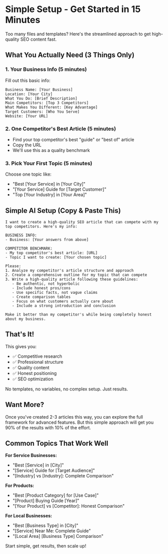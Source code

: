 # Simple Setup - Get Started in 15 Minutes

Too many files and templates? Here's the streamlined approach to get high-quality SEO content fast.

## What You Actually Need (3 Things Only)

### 1. Your Business Info (5 minutes)
Fill out this basic info:

```
Business Name: [Your Business]
Location: [Your City] 
What You Do: [Brief Description]
Main Competitors: [Top 3 Competitors]
What Makes You Different: [Key Advantage]
Target Customers: [Who You Serve]
Website: [Your URL]
```

### 2. One Competitor's Best Article (5 minutes)
- Find your top competitor's best "guide" or "best of" article
- Copy the URL
- We'll use this as a quality benchmark

### 3. Pick Your First Topic (5 minutes)
Choose one topic like:
- "Best [Your Service] in [Your City]"
- "[Your Service] Guide for [Target Customer]"
- "Top [Your Industry] in [Your Area]"

## Simple AI Setup (Copy & Paste This)

```
I want to create a high-quality SEO article that can compete with my top competitors. Here's my info:

BUSINESS INFO:
- Business: [Your answers from above]

COMPETITOR BENCHMARK:
- My top competitor's best article: [URL]
- Topic I want to create: [Your chosen topic]

Please:
1. Analyze my competitor's article structure and approach
2. Create a comprehensive outline for my topic that can compete
3. Write a high-quality article following these guidelines:
   - Be authentic, not hyperbolic
   - Include honest pros/cons
   - Use specific facts, not vague claims
   - Create comparison tables
   - Focus on what customers actually care about
   - Include a strong introduction and conclusion

Make it better than my competitor's while being completely honest about my business.
```

## That's It!

This gives you:
- ✅ Competitive research
- ✅ Professional structure  
- ✅ Quality content
- ✅ Honest positioning
- ✅ SEO optimization

No templates, no variables, no complex setup. Just results.

## Want More?

Once you've created 2-3 articles this way, you can explore the full framework for advanced features. But this simple approach will get you 90% of the results with 10% of the effort.

## Common Topics That Work Well

**For Service Businesses:**
- "Best [Service] in [City]"
- "[Service] Guide for [Target Audience]" 
- "[Industry] vs [Industry]: Complete Comparison"

**For Products:**
- "Best [Product Category] for [Use Case]"
- "[Product] Buying Guide [Year]"
- "[Your Product] vs [Competitor]: Honest Comparison"

**For Local Businesses:**
- "Best [Business Type] in [City]"
- "[Service] Near Me: Complete Guide"
- "[Local Area] [Business Type] Comparison"

Start simple, get results, then scale up!